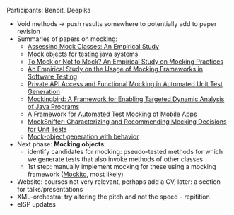 Participants: Benoit, Deepika

- Void methods -> push results somewhere to potentially add to paper revision
- Summaries of papers on mocking:
  - [Assessing Mock Classes: An Empirical Study](https://ieeexplore.ieee.org/abstract/document/9240675)
  - [Mock objects for testing java systems](https://link.springer.com/article/10.1007%2Fs10664-018-9663-0)
  - [To Mock or Not to Mock? An Empirical Study on Mocking Practices](https://ieeexplore.ieee.org/abstract/document/7962389)
  - [An Empirical Study on the Usage of Mocking Frameworks in Software Testing](https://ieeexplore.ieee.org/abstract/document/6958396?casa_token=wu5Q4CnTydAAAAAA:8LAS2BXUvNeJb2SNkUtoHnJuKlUGZ1Bq4lizSuppqRictHqsl-d8ymu5dCa_YJeAdiOLaQTBsg)
  - [Private API Access and Functional Mocking in Automated Unit Test Generation](https://ieeexplore.ieee.org/abstract/document/7927969)
  - [Mockingbird: A Framework for Enabling Targeted Dynamic Analysis of Java Programs](https://ieeexplore.ieee.org/document/8802746)
  - [A Framework for Automated Test Mocking of Mobile Apps](https://ieeexplore.ieee.org/document/9286086)
  - [MockSniffer: Characterizing and Recommending Mocking Decisions for Unit Tests](https://ieeexplore.ieee.org/document/9286134)
  - [Mock-object generation with behavior](https://ieeexplore.ieee.org/document/4019611)
- Next phase: **Mocking objects**:
  - identify candidates for mocking: pseudo-tested methods for which we generate tests that also invoke methods of other classes
  - 1st step: manually implement mocking for these using a mocking framework ([Mockito](https://www.vogella.com/tutorials/Mockito/article.html#using-powermock-with-mockito), most likely)
- Website: courses not very relevant, perhaps add a CV, later: a section for talks/presentations
- XML-orchestra: try altering the pitch and not the speed - repitition
- eISP updates

